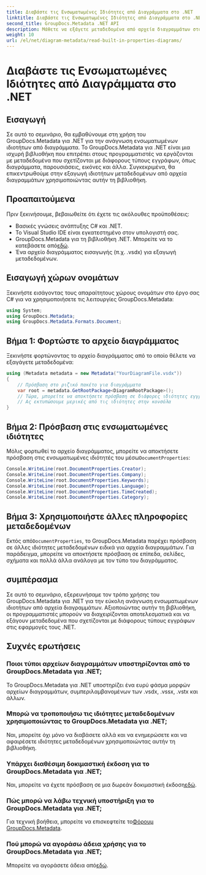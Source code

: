 ```yaml
---
title: Διαβάστε τις Ενσωματωμένες Ιδιότητες από Διαγράμματα στο .NET
linktitle: Διαβάστε τις Ενσωματωμένες Ιδιότητες από Διαγράμματα στο .NET
second_title: GroupDocs.Metadata .NET API
description: Μάθετε να εξάγετε μεταδεδομένα από αρχεία διαγραμμάτων στο .NET χρησιμοποιώντας το GroupDocs.Metadata. Βελτιώστε τη διαχείριση και ανάλυση εγγράφων αποτελεσματικά.
weight: 10
url: /el/net/diagram-metadata/read-built-in-properties-diagrams/
---
```


# Διαβάστε τις Ενσωματωμένες Ιδιότητες από Διαγράμματα στο .NET

## Εισαγωγή
Σε αυτό το σεμινάριο, θα εμβαθύνουμε στη χρήση του GroupDocs.Metadata για .NET για την ανάγνωση ενσωματωμένων ιδιοτήτων από διαγράμματα. Το GroupDocs.Metadata για .NET είναι μια ισχυρή βιβλιοθήκη που επιτρέπει στους προγραμματιστές να εργάζονται με μεταδεδομένα που σχετίζονται με διάφορους τύπους εγγράφων, όπως διαγράμματα, παρουσιάσεις, εικόνες και άλλα. Συγκεκριμένα, θα επικεντρωθούμε στην εξαγωγή ιδιοτήτων μεταδεδομένων από αρχεία διαγραμμάτων χρησιμοποιώντας αυτήν τη βιβλιοθήκη.
## Προαπαιτούμενα
Πριν ξεκινήσουμε, βεβαιωθείτε ότι έχετε τις ακόλουθες προϋποθέσεις:
- Βασικές γνώσεις ανάπτυξης C# και .NET.
- Το Visual Studio IDE είναι εγκατεστημένο στον υπολογιστή σας.
-  GroupDocs.Metadata για τη βιβλιοθήκη .NET. Μπορείτε να το κατεβάσετε από[εδώ](https://releases.groupdocs.com/metadata/net/).
- Ένα αρχείο διαγράμματος εισαγωγής (π.χ. .vsdx) για εξαγωγή μεταδεδομένων.

## Εισαγωγή χώρων ονομάτων
Ξεκινήστε εισάγοντας τους απαραίτητους χώρους ονομάτων στο έργο σας C# για να χρησιμοποιήσετε τις λειτουργίες GroupDocs.Metadata:
```csharp
using System;
using GroupDocs.Metadata;
using GroupDocs.Metadata.Formats.Document;
```
## Βήμα 1: Φορτώστε το αρχείο διαγράμματος
Ξεκινήστε φορτώνοντας το αρχείο διαγράμματος από το οποίο θέλετε να εξαγάγετε μεταδεδομένα:
```csharp
using (Metadata metadata = new Metadata("YourDiagramFile.vsdx"))
{
    // Πρόσβαση στο ριζικό πακέτο για διαγράμματα
    var root = metadata.GetRootPackage<DiagramRootPackage>();
    // Τώρα, μπορείτε να αποκτήσετε πρόσβαση σε διάφορες ιδιότητες εγγράφων
    // Ας εκτυπώσουμε μερικές από τις ιδιότητες στην κονσόλα
}
```
## Βήμα 2: Πρόσβαση στις ενσωματωμένες ιδιότητες
 Μόλις φορτωθεί το αρχείο διαγράμματος, μπορείτε να αποκτήσετε πρόσβαση στις ενσωματωμένες ιδιότητές του μέσω`DocumentProperties`:
```csharp
Console.WriteLine(root.DocumentProperties.Creator);
Console.WriteLine(root.DocumentProperties.Company);
Console.WriteLine(root.DocumentProperties.Keywords);
Console.WriteLine(root.DocumentProperties.Language);
Console.WriteLine(root.DocumentProperties.TimeCreated);
Console.WriteLine(root.DocumentProperties.Category);
```
## Βήμα 3: Χρησιμοποιήστε άλλες πληροφορίες μεταδεδομένων
 Εκτός από`DocumentProperties`, το GroupDocs.Metadata παρέχει πρόσβαση σε άλλες ιδιότητες μεταδεδομένων ειδικά για αρχεία διαγραμμάτων. Για παράδειγμα, μπορείτε να αποκτήσετε πρόσβαση σε επίπεδα, σελίδες, σχήματα και πολλά άλλα ανάλογα με τον τύπο του διαγράμματος.

## συμπέρασμα
Σε αυτό το σεμινάριο, εξερευνήσαμε τον τρόπο χρήσης του GroupDocs.Metadata για .NET για την εύκολη ανάγνωση ενσωματωμένων ιδιοτήτων από αρχεία διαγραμμάτων. Αξιοποιώντας αυτήν τη βιβλιοθήκη, οι προγραμματιστές μπορούν να διαχειρίζονται αποτελεσματικά και να εξάγουν μεταδεδομένα που σχετίζονται με διάφορους τύπους εγγράφων στις εφαρμογές τους .NET.

## Συχνές ερωτήσεις
### Ποιοι τύποι αρχείων διαγραμμάτων υποστηρίζονται από το GroupDocs.Metadata για .NET;
Το GroupDocs.Metadata για .NET υποστηρίζει ένα ευρύ φάσμα μορφών αρχείων διαγραμμάτων, συμπεριλαμβανομένων των .vsdx, .vssx, .vstx και άλλων.
### Μπορώ να τροποποιήσω τις ιδιότητες μεταδεδομένων χρησιμοποιώντας το GroupDocs.Metadata για .NET;
Ναι, μπορείτε όχι μόνο να διαβάσετε αλλά και να ενημερώσετε και να αφαιρέσετε ιδιότητες μεταδεδομένων χρησιμοποιώντας αυτήν τη βιβλιοθήκη.
### Υπάρχει διαθέσιμη δοκιμαστική έκδοση για το GroupDocs.Metadata για .NET;
 Ναι, μπορείτε να έχετε πρόσβαση σε μια δωρεάν δοκιμαστική έκδοση[εδώ](https://releases.groupdocs.com/).
### Πώς μπορώ να λάβω τεχνική υποστήριξη για το GroupDocs.Metadata για .NET;
 Για τεχνική βοήθεια, μπορείτε να επισκεφτείτε το[Φόρουμ GroupDocs.Metadata](https://forum.groupdocs.com/c/metadata/14).
### Πού μπορώ να αγοράσω άδεια χρήσης για το GroupDocs.Metadata για .NET;
 Μπορείτε να αγοράσετε άδεια από[εδώ](https://purchase.groupdocs.com/buy).